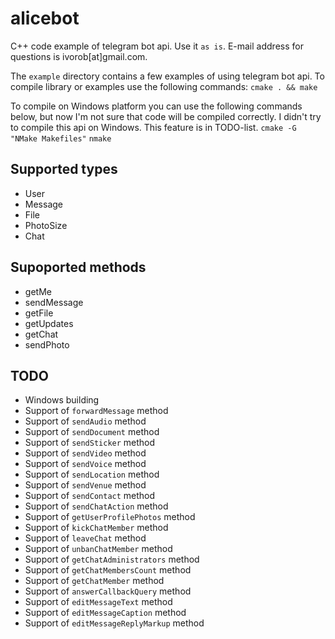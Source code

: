 # alicebot

C++ code example of telegram bot api. Use it `as is`. E-mail address for questions is ivorob[at]gmail.com.

The `example` directory contains a few examples of using telegram bot api. To compile library or examples use the following commands:
`cmake . && make`

To compile on Windows platform you can use the following commands below, but now I'm not sure that code will be compiled correctly. I didn't try to compile this api on Windows. This feature is in TODO-list.
`cmake -G "NMake Makefiles"`
`nmake`

## Supported types
- User
- Message
- File
- PhotoSize
- Chat

## Supoported methods
- getMe
- sendMessage
- getFile
- getUpdates
- getChat
- sendPhoto

## TODO
- Windows building
- Support of `forwardMessage` method
- Support of `sendAudio` method
- Support of `sendDocument` method
- Support of `sendSticker` method
- Support of `sendVideo` method
- Support of `sendVoice` method
- Support of `sendLocation` method
- Support of `sendVenue` method
- Support of `sendContact` method
- Support of `sendChatAction` method
- Support of `getUserProfilePhotos` method
- Support of `kickChatMember` method
- Support of `leaveChat` method
- Support of `unbanChatMember` method
- Support of `getChatAdministrators` method
- Support of `getChatMembersCount` method
- Support of `getChatMember` method
- Support of `answerCallbackQuery` method
- Support of `editMessageText` method
- Support of `editMessageCaption` method
- Support of `editMessageReplyMarkup` method
